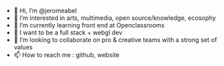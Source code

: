 - 👋 Hi, I’m @jeromeabel
- 👀 I’m interested in arts, multimedia, open source/knowledge, ecosophy
- 🌱 I’m currently learning front end at Openclassrooms 
- 🚀 I want to be a full stack + webgl dev  
- 💞️ I’m looking to collaborate on pro & creative teams with a strong set of values
- 📫 How to reach me : github, website
